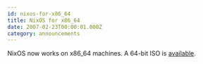 ```yaml
---
id: nixos-for-x86_64
title: NixOS for x86_64
date: 2007-02-23T00:00:01.000Z
category: announcements
---
```

NixOS now works on x86\_64 machines. A 64-bit ISO is [available](/download).
